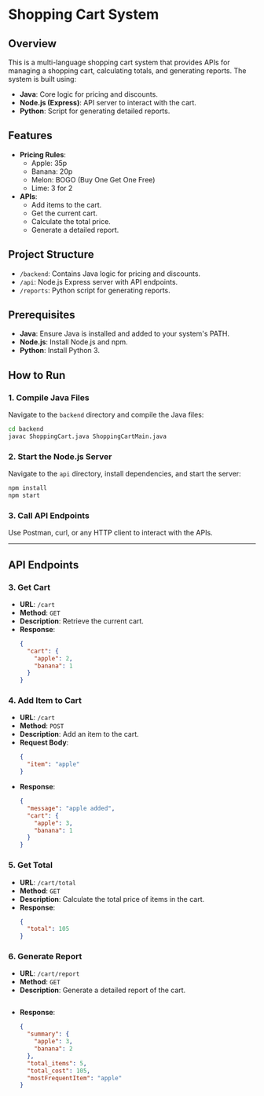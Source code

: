 # Shopping Cart System

## Overview

This is a multi-language shopping cart system that provides APIs for managing a shopping cart, calculating totals, and generating reports. The system is built using:
- **Java**: Core logic for pricing and discounts.
- **Node.js (Express)**: API server to interact with the cart.
- **Python**: Script for generating detailed reports.

## Features

- **Pricing Rules**:
  - Apple: 35p
  - Banana: 20p
  - Melon: BOGO (Buy One Get One Free)
  - Lime: 3 for 2
- **APIs**:
  - Add items to the cart.
  - Get the current cart.
  - Calculate the total price.
  - Generate a detailed report.

## Project Structure

- `/backend`: Contains Java logic for pricing and discounts.
- `/api`: Node.js Express server with API endpoints.
- `/reports`: Python script for generating reports.

## Prerequisites

- **Java**: Ensure Java is installed and added to your system's PATH.
- **Node.js**: Install Node.js and npm.
- **Python**: Install Python 3.

## How to Run

### 1. Compile Java Files
Navigate to the `backend` directory and compile the Java files:
```bash
cd backend
javac ShoppingCart.java ShoppingCartMain.java
```

### 2. Start the Node.js Server
Navigate to the `api` directory, install dependencies, and start the server:
```bash
npm install
npm start
```

### 3. Call API Endpoints
Use Postman, curl, or any HTTP client to interact with the APIs.

---

## API Endpoints

### 3. **Get Cart**
- **URL**: `/cart`
- **Method**: `GET`
- **Description**: Retrieve the current cart.
- **Response**:
  ```json
  {
    "cart": {
      "apple": 2,
      "banana": 1
    }
  }
  ```

### 4. **Add Item to Cart**
- **URL**: `/cart`
- **Method**: `POST`
- **Description**: Add an item to the cart.
- **Request Body**:
  ```json
  {
    "item": "apple"
  }
  ```
- **Response**:
  ```json
  {
    "message": "apple added",
    "cart": {
      "apple": 3,
      "banana": 1
    }
  }
  ```

### 5. **Get Total**
- **URL**: `/cart/total`
- **Method**: `GET`
- **Description**: Calculate the total price of items in the cart.
- **Response**:
  ```json
  {
    "total": 105
  }
  ```

### 6. **Generate Report**
- **URL**: `/cart/report`
- **Method**: `GET`
- **Description**: Generate a detailed report of the cart.
  ```
- **Response**:
  ```json
  {
    "summary": {
      "apple": 3,
      "banana": 2
    },
    "total_items": 5,
    "total_cost": 105,
    "mostFrequentItem": "apple"
  }
  ```